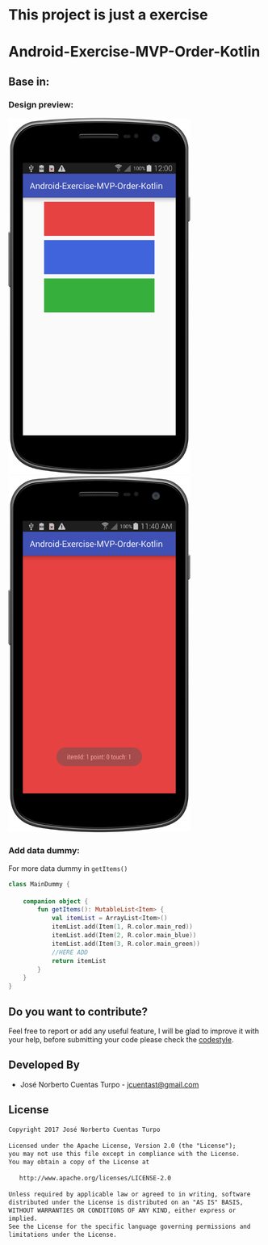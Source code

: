 # This project is just a exercise
# Android-Exercise-MVP-Order-Kotlin
## Base in:

### Design preview:

<img src="https://raw.githubusercontent.com/PibeDx/Android-Exercise-MVP-Order-Kotlin/master/art/device-2017-09-22-113834.png" width="360">
<img src="https://raw.githubusercontent.com/PibeDx/Android-Exercise-MVP-Order-Kotlin/master/art/device-2017-09-22-114051.png" width="360">

### Add data dummy:

For more data dummy in `getItems()`

```kotlin
class MainDummy {

    companion object {
        fun getItems(): MutableList<Item> {
            val itemList = ArrayList<Item>()
            itemList.add(Item(1, R.color.main_red))
            itemList.add(Item(2, R.color.main_blue))
            itemList.add(Item(3, R.color.main_green))
            //HERE ADD
            return itemList
        }
    }
}
```

Do you want to contribute?
--------------------------
Feel free to report or add any useful feature, I will be glad to improve it with your help, before submitting your code please check the [codestyle](https://github.com/square/java-code-styles).

Developed By
------------

* José Norberto Cuentas Turpo  - <jcuentast@gmail.com>

License
-------

    Copyright 2017 José Norberto Cuentas Turpo

    Licensed under the Apache License, Version 2.0 (the "License");
    you may not use this file except in compliance with the License.
    You may obtain a copy of the License at

       http://www.apache.org/licenses/LICENSE-2.0

    Unless required by applicable law or agreed to in writing, software
    distributed under the License is distributed on an "AS IS" BASIS,
    WITHOUT WARRANTIES OR CONDITIONS OF ANY KIND, either express or implied.
    See the License for the specific language governing permissions and
    limitations under the License.